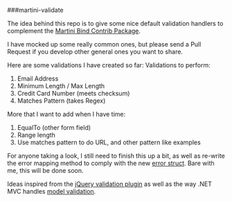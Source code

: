 ###martini-validate

The idea behind this repo is to give some nice default validation handlers to complement the [Martini Bind Contrib Package](https://github.com/martini-contrib/binding).  

I have mocked up some really common ones, but please send a Pull Request if you develop other general ones you want to share.

Here are some validations I have created so far:
Validations to perform:

1.  Email Address
2.  Minimum Length / Max Length
4.  Credit Card Number (meets checksum)
5.  Matches Pattern (takes Regex)


More that I want to add when I have time:

1.  EqualTo (other form field)
2.  Range length
3.  Use matches pattern to do URL, and other pattern like examples


For anyone taking a look, I still need to finish this up a bit, as well as re-write the error mapping method to comply with the new [error struct](https://github.com/martini-contrib/binding/issues/22).  Bare with me, this will be done soon.

Ideas inspired from the [jQuery validation plugin](http://jqueryvalidation.org/documentation/) as well as the way .NET MVC handles [model validation](http://www.asp.net/mvc/tutorials/mvc-4/getting-started-with-aspnet-mvc4/adding-validation-to-the-model).

